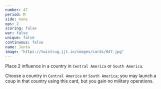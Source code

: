 ```yaml
---
number: 47
period: M
side: none
ops: 2
scoring: false
war: false
unique: false
continuous: false
name: Junta
image: "https://twistrug.jjt.io/images/cards/047.jpg"
---
```

Place 2 influence in a country in `Central America` or `South America`.

Choose a country in `Central America` or `South America`; you may launch a coup in that country using this card, but you gain no military operations.
